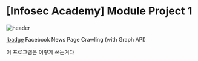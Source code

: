 # [Infosec Academy] Module Project 1
![header](https://capsule-render.vercel.app/api?type=Waving&color=auto&height=300&section=header&text=InfosecAcademy&fontSize=90)

[!badge](https://img.shields.io/badge/Infosec-Team5-red)
Facebook News Page Crawling (with Graph API)

이 프로그램은 이렇게 쓰는거다


